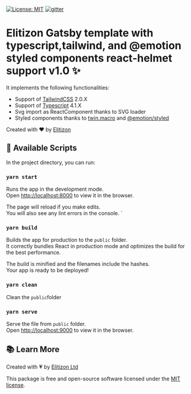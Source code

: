 [![License: MIT](https://img.shields.io/badge/License-MIT-yellow.svg)](https://opensource.org/licenses/MIT)
[![gitter](https://img.shields.io/gitter/room/elitizon/community?color=blueviolet&style=flat-square)](https://gitter.im/elitizon/community?utm_source=share-link&utm_medium=link&utm_campaign=share-link)

# Elitizon Gatsby template with typescript,tailwind, and @emotion styled components react-helmet support v1.0 ✨


It implements the following functionalities:

- Support of [TailwindCSS](https://tailwindcss.com/) 2.0.X
- Support of [Typescript](https://www.typescriptlang.org/) 4.1.X
- Svg import as ReactComponent thanks to SVG loader
- Styled components thanks to [twin.macro](https://www.npmjs.com/package/twin.macro)  and [@emotion/styled](https://emotion.sh/docs/styled)

Created with ❤️ by [Elitizon](https://www.elitizon.com)

## 🔌 Available Scripts

In the project directory, you can run:

### `yarn start`

Runs the app in the development mode.<br />
Open [http://localhost:8000](http://localhost:8000) to view it in the browser.

The page will reload if you make edits.<br />
You will also see any lint errors in the console.
`

### `yarn build`

Builds the app for production to the `public` folder.<br />
It correctly bundles React in production mode and optimizes the build for the best performance.

The build is minified and the filenames include the hashes.<br />
Your app is ready to be deployed!

### `yarn clean`

Clean the `public`folder


### `yarn serve` 

Serve the file from `public` folder.<br />
Open [http://localhost:9000](http://localhost:9000) to view it in the browser.

## 📚 Learn More

Created with 💗 by [Elitizon Ltd](https://www.elitizon.com)

This package is free and open-source software licensed under the [MIT license](https://github.com/raphaelmansuy/gatsy-typescript-template/blob/main/LICENSE.md).
